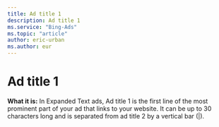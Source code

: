 ```yaml
---
title: Ad title 1
description: Ad title 1
ms.service: "Bing-Ads"
ms.topic: "article"
author: eric-urban
ms.author: eur
---
```


# Ad title 1

**What it is:**	In Expanded Text ads, Ad title 1 is the first line of the most prominent part of your ad that links to your website. 	It can be up to 30 characters long and is separated from ad title 2 by a vertical bar (|).


